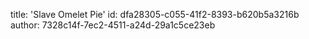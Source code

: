 title: 'Slave Omelet Pie'
id: dfa28305-c055-41f2-8393-b620b5a3216b
author: 7328c14f-7ec2-4511-a24d-29a1c5ce23eb
